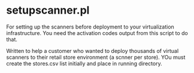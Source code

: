 setupscanner.pl
=============
For setting up the scanners before deployment to your virtualization infrastructure.  You need the activation codes output from this script to do that.  

Written to help a customer who wanted to deploy thousands of virtual scanners to their retail store environment (a scnner per store).  YOu must create the stores.csv list initially and place in running directory.
